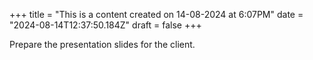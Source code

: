 +++
title = "This is a content created on 14-08-2024 at 6:07PM"
date = "2024-08-14T12:37:50.184Z"
draft = false
+++

  Prepare the presentation slides for the client.
        